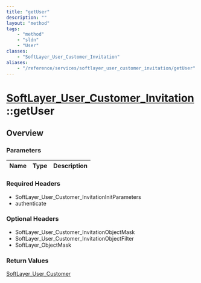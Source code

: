 ```yaml
---
title: "getUser"
description: ""
layout: "method"
tags:
    - "method"
    - "sldn"
    - "User"
classes:
    - "SoftLayer_User_Customer_Invitation"
aliases:
    - "/reference/services/softlayer_user_customer_invitation/getUser"
---
```

# [SoftLayer_User_Customer_Invitation](/reference/services/SoftLayer_User_Customer_Invitation)::getUser




## Overview 


### Parameters 
|Name | Type | Description |
| --- | --- | --- |


### Required Headers
* SoftLayer_User_Customer_InvitationInitParameters
* authenticate

### Optional Headers
* SoftLayer_User_Customer_InvitationObjectMask
* SoftLayer_User_Customer_InvitationObjectFilter
* SoftLayer_ObjectMask

### Return Values
<a href='/reference/datatypes/SoftLayer_User_Customer'>SoftLayer_User_Customer </a>

